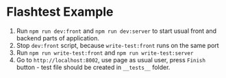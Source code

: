 # Flashtest Example

1. Run `npm run dev:front` and `npm run dev:server` to start usual front and backend parts of application.
2. Stop `dev:front` script, because `write-test:front` runs on the same port
3. Run `npm run write-test:front` and `npm run write-test:server`
4. Go to `http://localhost:8002`, use page as usual user, press `Finish` button - test file should be created in `__tests__` folder.